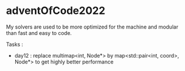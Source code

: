 # adventOfCode2022

My solvers are used to be more optimized for the machine and modular than fast and easy to code.

Tasks :
- day12 : replace multimap<int, Node*> by map<std::pair<int, coord>, Node*> to get highly better performance
